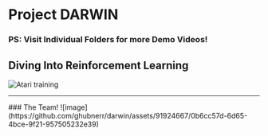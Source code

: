 # Project DARWIN


### PS: Visit Individual Folders for more Demo Videos! 

## Diving Into Reinforcement Learning

![Atari training](https://github.com/ghubnerr/darwin/assets/91924667/ec58d1b9-e8c4-4822-b7d7-60bc3739052e)

<hr />
### The Team!
![image](https://github.com/ghubnerr/darwin/assets/91924667/0b6cc57d-6d65-4bce-9f21-957505232e39)


